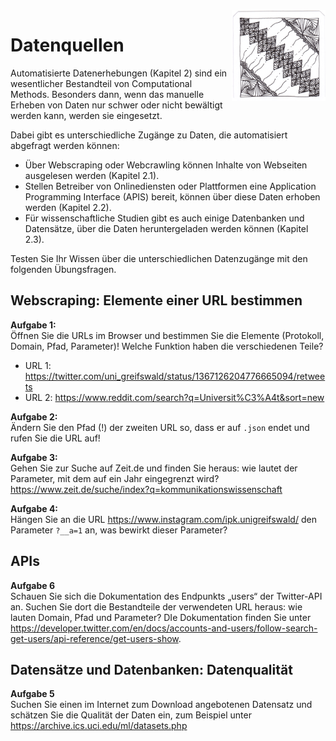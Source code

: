 <img src="chapter_02_zentangle.png" width="150" alt="Abbildung für Kapitel 2" align="right">

# Datenquellen 

Automatisierte Datenerhebungen (Kapitel 2) sind ein wesentlicher Bestandteil von Computational Methods. Besonders dann, 
wenn das manuelle Erheben von Daten nur schwer oder nicht bewältigt werden kann, werden sie eingesetzt. 

Dabei gibt es unterschiedliche Zugänge zu Daten, die automatisiert abgefragt werden können: 
- Über Webscraping oder Webcrawling können Inhalte von Webseiten ausgelesen werden (Kapitel 2.1).
- Stellen Betreiber von Onlinediensten oder Plattformen eine Application Programming Interface (APIS) bereit, können über diese Daten erhoben werden (Kapitel 2.2).
- Für wissenschaftliche Studien gibt es auch einige Datenbanken und Datensätze, über die Daten heruntergeladen werden können (Kapitel 2.3). 

Testen Sie Ihr Wissen über die unterschiedlichen Datenzugänge mit den folgenden Übungsfragen. 

## Webscraping: Elemente einer URL bestimmen 

**Aufgabe 1:**  
Öffnen Sie die URLs im Browser und bestimmen Sie die Elemente (Protokoll, Domain, Pfad, Parameter)! Welche Funktion haben die verschiedenen Teile?

- URL 1: https://twitter.com/uni_greifswald/status/1367126204776665094/retweets
- URL 2: https://www.reddit.com/search?q=Universit%C3%A4t&sort=new 


**Aufgabe 2:**  
Ändern Sie den Pfad (!) der zweiten URL so, dass er auf `.json` endet und rufen Sie die URL auf!

**Aufgabe 3:**  
Gehen Sie zur Suche auf Zeit.de und finden Sie heraus: wie lautet der Parameter, mit dem auf ein Jahr eingegrenzt wird?
https://www.zeit.de/suche/index?q=kommunikationswissenschaft 

**Aufgabe 4:**  
Hängen Sie an die URL https://www.instagram.com/ipk.unigreifswald/ den Parameter `?__a=1` an, was bewirkt dieser Parameter?


## APIs  
**Aufgabe 6**  
Schauen Sie sich die Dokumentation des Endpunkts „users“ der Twitter-API an. Suchen Sie dort die Bestandteile der verwendeten URL heraus: wie lauten Domain, Pfad und Parameter? DIe Dokumentation finden Sie unter https://developer.twitter.com/en/docs/accounts-and-users/follow-search-get-users/api-reference/get-users-show.


## Datensätze und Datenbanken: Datenqualität

**Aufgabe 5**  
Suchen Sie einen im Internet zum Download angebotenen Datensatz und schätzen Sie die Qualität der Daten ein, zum Beispiel unter https://archive.ics.uci.edu/ml/datasets.php


